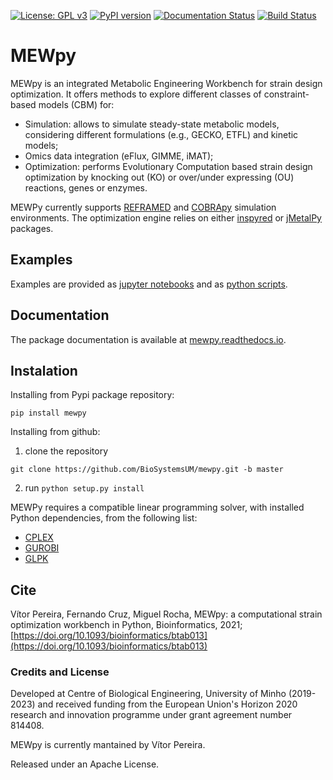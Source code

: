[![License: GPL v3](https://img.shields.io/badge/License-GPLv3-blue.svg)](https://www.gnu.org/licenses/gpl-3.0)
[![PyPI version](https://badge.fury.io/py/mewpy.svg)](https://badge.fury.io/py/mewpy)
[![Documentation Status](https://readthedocs.org/projects/mewpy/badge/?version=latest)](https://mewpy.readthedocs.io/en/latest/?badge=latest)
[![Build Status](https://travis-ci.org/BioSystemsUM/mewpy.svg?branch=master)](https://travis-ci.org/BioSystemsUM/mewpy)

# MEWpy

MEWpy is an integrated Metabolic Engineering Workbench for strain design optimization. It offers methods to explore different classes of constraint-based models (CBM) for:

- Simulation: allows to simulate  steady-state metabolic models, considering different formulations (e.g., GECKO, ETFL) and kinetic models;
- Omics data integration (eFlux, GIMME, iMAT);
- Optimization: performs Evolutionary Computation based strain design optimization by knocking out (KO) or over/under expressing (OU) reactions, genes or enzymes.

MEWPy currently supports [REFRAMED](https://github.com/cdanielmachado/reframed) and [COBRApy](https://opencobra.github.io/cobrapy/) simulation environments. The optimization engine relies on either [inspyred](https://github.com/aarongarrett/inspyred) or [jMetalPy](https://github.com/jMetal/jMetalPy) packages.

## Examples

Examples are provided as [jupyter notebooks](examples) and as [python scripts](examples).

## Documentation

The package documentation is available at [mewpy.readthedocs.io](https://mewpy.readthedocs.io).

## Instalation

Installing from Pypi package repository:

`pip install mewpy`

Installing from github:

1. clone the repository

`git clone https://github.com/BioSystemsUM/mewpy.git -b master`

2. run `python setup.py install`

MEWPy requires a compatible linear programming solver, with installed Python dependencies, from the following list:

- [CPLEX](https://www-01.ibm.com/software/commerce/optimization/cplex-optimizer/) 
- [GUROBI](http://www.gurobi.com)
- [GLPK](https://www.gnu.org/software/glpk/)

## Cite

Vítor Pereira, Fernando Cruz, Miguel Rocha, MEWpy: a computational strain optimization workbench in Python, Bioinformatics, 2021; [https://doi.org/10.1093/bioinformatics/btab013](https://doi.org/10.1093/bioinformatics/btab013)

### Credits and License

Developed at Centre of Biological Engineering, University of Minho (2019-2023) and received funding from the European Union's Horizon 2020 research and innovation programme under grant agreement number 814408.

MEWpy is currently mantained by Vítor Pereira.

Released under an Apache License.
